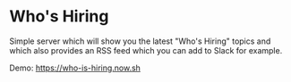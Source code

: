 # Who's Hiring

Simple server which will show you the latest "Who's Hiring" topics and which also provides an RSS feed which you can add to Slack for example.

Demo: https://who-is-hiring.now.sh
